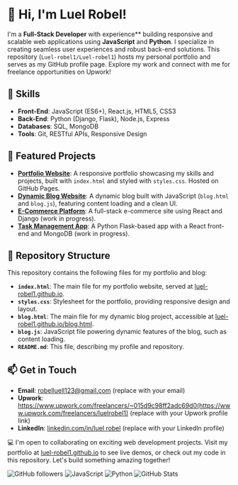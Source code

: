 # 👋 Hi, I'm Luel Robel!

I'm a **Full-Stack Developer** with experience** building responsive and scalable web applications using **JavaScript** and **Python**. I specialize in creating seamless user experiences and robust back-end solutions. This repository (`Luel-robel1/Luel-robel1`) hosts my personal portfolio and serves as my GitHub profile page. Explore my work and connect with me for freelance opportunities on Upwork!

## 🔧 Skills
- **Front-End**: JavaScript (ES6+), React.js, HTML5, CSS3
- **Back-End**: Python (Django, Flask), Node.js, Express
- **Databases**: SQL, MongoDB
- **Tools**: Git, RESTful APIs, Responsive Design

## 🌟 Featured Projects
- **[Portfolio Website](https://luel-robel1.github.io)**: A responsive portfolio showcasing my skills and projects, built with `index.html` and styled with `styles.css`. Hosted on GitHub Pages.
- **[Dynamic Blog Website](https://luel-robel1.github.io/blog.html)**: A dynamic blog built with JavaScript (`blog.html` and `blog.js`), featuring content loading and a clean UI.
- **[E-Commerce Platform](https://link-to-project.com)**: A full-stack e-commerce site using React and Django (work in progress).
- **[Task Management App](https://link-to-project.com)**: A Python Flask-based app with a React front-end and MongoDB (work in progress).

## 📂 Repository Structure
This repository contains the following files for my portfolio and blog:
- **`index.html`**: The main file for my portfolio website, served at [luel-robel1.github.io](https://luel-robel1.github.io).
- **`styles.css`**: Stylesheet for the portfolio, providing responsive design and layout.
- **`blog.html`**: The main file for my dynamic blog project, accessible at [luel-robel1.github.io/blog.html](https://luel-robel1.github.io/blog.html).
- **`blog.js`**: JavaScript file powering dynamic features of the blog, such as content loading.
- **`README.md`**: This file, describing my profile and repository.

## 📫 Get in Touch
- **Email**: robelluell123@gmail.com (replace with your email)
- **Upwork**: https://www.upwork.com/freelancers/~015d9c98ff2adc69d0(https://www.upwork.com/freelancers/luelrobel1) (replace with your Upwork profile link)
- **LinkedIn**: [linkedin.com/in/luel robel](https://linkedin.com/in/yourusername) (replace with your LinkedIn profile)

💻 I'm open to collaborating on exciting web development projects. Visit my portfolio at [luel-robel1.github.io](https://luel-robel1.github.io) to see live demos, or check out my code in this repository. Let's build something amazing together!

![GitHub followers](https://img.shields.io/github/followers/Luel-robel1?style=social)
![JavaScript](https://img.shields.io/badge/-JavaScript-F7DF1E?logo=javascript&logoColor=black)
![Python](https://img.shields.io/badge/-Python-3776AB?logo=python&logoColor=white)
![GitHub Stats](https://github-readme-stats.vercel.app/api?username=Luel-robel1&show_icons=true&theme=radical)
